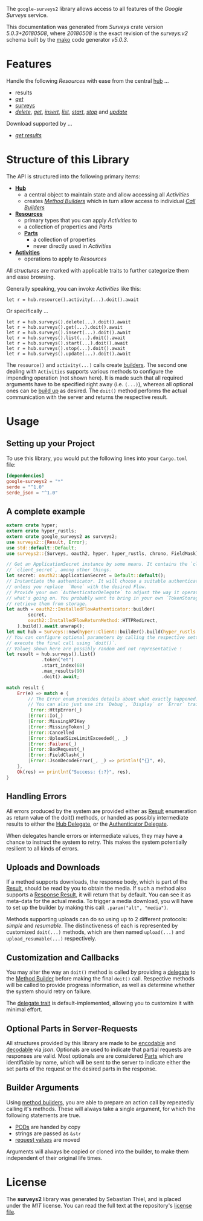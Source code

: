 <!---
DO NOT EDIT !
This file was generated automatically from 'src/generator/templates/api/README.md.mako'
DO NOT EDIT !
-->
The `google-surveys2` library allows access to all features of the *Google Surveys* service.

This documentation was generated from *Surveys* crate version *5.0.3+20180508*, where *20180508* is the exact revision of the *surveys:v2* schema built by the [mako](http://www.makotemplates.org/) code generator *v5.0.3*.
# Features

Handle the following *Resources* with ease from the central [hub](https://docs.rs/google-surveys2/5.0.3+20180508/google_surveys2/Surveys) ... 

* results
 * [*get*](https://docs.rs/google-surveys2/5.0.3+20180508/google_surveys2/api::ResultGetCall)
* [surveys](https://docs.rs/google-surveys2/5.0.3+20180508/google_surveys2/api::Survey)
 * [*delete*](https://docs.rs/google-surveys2/5.0.3+20180508/google_surveys2/api::SurveyDeleteCall), [*get*](https://docs.rs/google-surveys2/5.0.3+20180508/google_surveys2/api::SurveyGetCall), [*insert*](https://docs.rs/google-surveys2/5.0.3+20180508/google_surveys2/api::SurveyInsertCall), [*list*](https://docs.rs/google-surveys2/5.0.3+20180508/google_surveys2/api::SurveyListCall), [*start*](https://docs.rs/google-surveys2/5.0.3+20180508/google_surveys2/api::SurveyStartCall), [*stop*](https://docs.rs/google-surveys2/5.0.3+20180508/google_surveys2/api::SurveyStopCall) and [*update*](https://docs.rs/google-surveys2/5.0.3+20180508/google_surveys2/api::SurveyUpdateCall)


Download supported by ...

* [*get results*](https://docs.rs/google-surveys2/5.0.3+20180508/google_surveys2/api::ResultGetCall)



# Structure of this Library

The API is structured into the following primary items:

* **[Hub](https://docs.rs/google-surveys2/5.0.3+20180508/google_surveys2/Surveys)**
    * a central object to maintain state and allow accessing all *Activities*
    * creates [*Method Builders*](https://docs.rs/google-surveys2/5.0.3+20180508/google_surveys2/client::MethodsBuilder) which in turn
      allow access to individual [*Call Builders*](https://docs.rs/google-surveys2/5.0.3+20180508/google_surveys2/client::CallBuilder)
* **[Resources](https://docs.rs/google-surveys2/5.0.3+20180508/google_surveys2/client::Resource)**
    * primary types that you can apply *Activities* to
    * a collection of properties and *Parts*
    * **[Parts](https://docs.rs/google-surveys2/5.0.3+20180508/google_surveys2/client::Part)**
        * a collection of properties
        * never directly used in *Activities*
* **[Activities](https://docs.rs/google-surveys2/5.0.3+20180508/google_surveys2/client::CallBuilder)**
    * operations to apply to *Resources*

All *structures* are marked with applicable traits to further categorize them and ease browsing.

Generally speaking, you can invoke *Activities* like this:

```Rust,ignore
let r = hub.resource().activity(...).doit().await
```

Or specifically ...

```ignore
let r = hub.surveys().delete(...).doit().await
let r = hub.surveys().get(...).doit().await
let r = hub.surveys().insert(...).doit().await
let r = hub.surveys().list(...).doit().await
let r = hub.surveys().start(...).doit().await
let r = hub.surveys().stop(...).doit().await
let r = hub.surveys().update(...).doit().await
```

The `resource()` and `activity(...)` calls create [builders][builder-pattern]. The second one dealing with `Activities` 
supports various methods to configure the impending operation (not shown here). It is made such that all required arguments have to be 
specified right away (i.e. `(...)`), whereas all optional ones can be [build up][builder-pattern] as desired.
The `doit()` method performs the actual communication with the server and returns the respective result.

# Usage

## Setting up your Project

To use this library, you would put the following lines into your `Cargo.toml` file:

```toml
[dependencies]
google-surveys2 = "*"
serde = "^1.0"
serde_json = "^1.0"
```

## A complete example

```Rust
extern crate hyper;
extern crate hyper_rustls;
extern crate google_surveys2 as surveys2;
use surveys2::{Result, Error};
use std::default::Default;
use surveys2::{Surveys, oauth2, hyper, hyper_rustls, chrono, FieldMask};

// Get an ApplicationSecret instance by some means. It contains the `client_id` and 
// `client_secret`, among other things.
let secret: oauth2::ApplicationSecret = Default::default();
// Instantiate the authenticator. It will choose a suitable authentication flow for you, 
// unless you replace  `None` with the desired Flow.
// Provide your own `AuthenticatorDelegate` to adjust the way it operates and get feedback about 
// what's going on. You probably want to bring in your own `TokenStorage` to persist tokens and
// retrieve them from storage.
let auth = oauth2::InstalledFlowAuthenticator::builder(
        secret,
        oauth2::InstalledFlowReturnMethod::HTTPRedirect,
    ).build().await.unwrap();
let mut hub = Surveys::new(hyper::Client::builder().build(hyper_rustls::HttpsConnectorBuilder::new().with_native_roots().https_or_http().enable_http1().build()), auth);
// You can configure optional parameters by calling the respective setters at will, and
// execute the final call using `doit()`.
// Values shown here are possibly random and not representative !
let result = hub.surveys().list()
             .token("et")
             .start_index(68)
             .max_results(90)
             .doit().await;

match result {
    Err(e) => match e {
        // The Error enum provides details about what exactly happened.
        // You can also just use its `Debug`, `Display` or `Error` traits
         Error::HttpError(_)
        |Error::Io(_)
        |Error::MissingAPIKey
        |Error::MissingToken(_)
        |Error::Cancelled
        |Error::UploadSizeLimitExceeded(_, _)
        |Error::Failure(_)
        |Error::BadRequest(_)
        |Error::FieldClash(_)
        |Error::JsonDecodeError(_, _) => println!("{}", e),
    },
    Ok(res) => println!("Success: {:?}", res),
}

```
## Handling Errors

All errors produced by the system are provided either as [Result](https://docs.rs/google-surveys2/5.0.3+20180508/google_surveys2/client::Result) enumeration as return value of
the doit() methods, or handed as possibly intermediate results to either the 
[Hub Delegate](https://docs.rs/google-surveys2/5.0.3+20180508/google_surveys2/client::Delegate), or the [Authenticator Delegate](https://docs.rs/yup-oauth2/*/yup_oauth2/trait.AuthenticatorDelegate.html).

When delegates handle errors or intermediate values, they may have a chance to instruct the system to retry. This 
makes the system potentially resilient to all kinds of errors.

## Uploads and Downloads
If a method supports downloads, the response body, which is part of the [Result](https://docs.rs/google-surveys2/5.0.3+20180508/google_surveys2/client::Result), should be
read by you to obtain the media.
If such a method also supports a [Response Result](https://docs.rs/google-surveys2/5.0.3+20180508/google_surveys2/client::ResponseResult), it will return that by default.
You can see it as meta-data for the actual media. To trigger a media download, you will have to set up the builder by making
this call: `.param("alt", "media")`.

Methods supporting uploads can do so using up to 2 different protocols: 
*simple* and *resumable*. The distinctiveness of each is represented by customized 
`doit(...)` methods, which are then named `upload(...)` and `upload_resumable(...)` respectively.

## Customization and Callbacks

You may alter the way an `doit()` method is called by providing a [delegate](https://docs.rs/google-surveys2/5.0.3+20180508/google_surveys2/client::Delegate) to the 
[Method Builder](https://docs.rs/google-surveys2/5.0.3+20180508/google_surveys2/client::CallBuilder) before making the final `doit()` call. 
Respective methods will be called to provide progress information, as well as determine whether the system should 
retry on failure.

The [delegate trait](https://docs.rs/google-surveys2/5.0.3+20180508/google_surveys2/client::Delegate) is default-implemented, allowing you to customize it with minimal effort.

## Optional Parts in Server-Requests

All structures provided by this library are made to be [encodable](https://docs.rs/google-surveys2/5.0.3+20180508/google_surveys2/client::RequestValue) and 
[decodable](https://docs.rs/google-surveys2/5.0.3+20180508/google_surveys2/client::ResponseResult) via *json*. Optionals are used to indicate that partial requests are responses 
are valid.
Most optionals are are considered [Parts](https://docs.rs/google-surveys2/5.0.3+20180508/google_surveys2/client::Part) which are identifiable by name, which will be sent to 
the server to indicate either the set parts of the request or the desired parts in the response.

## Builder Arguments

Using [method builders](https://docs.rs/google-surveys2/5.0.3+20180508/google_surveys2/client::CallBuilder), you are able to prepare an action call by repeatedly calling it's methods.
These will always take a single argument, for which the following statements are true.

* [PODs][wiki-pod] are handed by copy
* strings are passed as `&str`
* [request values](https://docs.rs/google-surveys2/5.0.3+20180508/google_surveys2/client::RequestValue) are moved

Arguments will always be copied or cloned into the builder, to make them independent of their original life times.

[wiki-pod]: http://en.wikipedia.org/wiki/Plain_old_data_structure
[builder-pattern]: http://en.wikipedia.org/wiki/Builder_pattern
[google-go-api]: https://github.com/google/google-api-go-client

# License
The **surveys2** library was generated by Sebastian Thiel, and is placed 
under the *MIT* license.
You can read the full text at the repository's [license file][repo-license].

[repo-license]: https://github.com/Byron/google-apis-rsblob/main/LICENSE.md

